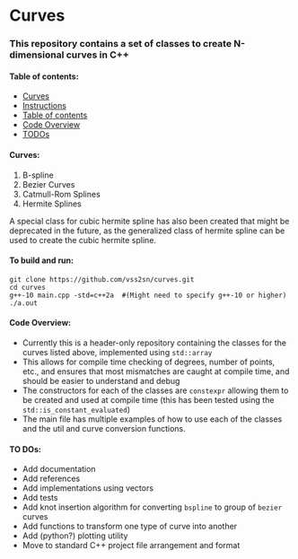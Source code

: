# Curves #

### This repository contains a set of classes to create N-dimensional curves in C++ ###

<a name="toc"></a>
#### Table of contents: ####
- [Curves](#curves)
- [Instructions](#instructions)
- [Table of contents](#toc)
- [Code Overview](#overview)
- [TODOs](#todos)

<a name="curves"></a>
#### Curves: ####
1. B-spline
2. Bezier Curves
3. Catmull-Rom Splines
4. Hermite Splines

A special class for cubic hermite spline has also been created that might be deprecated in the future, as the generalized class of hermite spline can be used to create the cubic hermite spline.

<a name="instructions"></a>
#### To build and run: ####
    git clone https://github.com/vss2sn/curves.git  
    cd curves
    g++-10 main.cpp -std=c++2a  #(Might need to specify g++-10 or higher)
    ./a.out

<a name="overview"></a>
#### Code Overview: ####
* Currently this is a header-only repository containing the classes for the curves listed above, implemented using `std::array`
* This allows for compile time checking of degrees, number of points, etc., and ensures that most mismatches are caught at compile time, and should be easier to understand and debug
* The constructors for each of the classes are `constexpr` allowing them to be created and used at compile time (this has been tested using the `std::is_constant_evaluated`)
* The main file has multiple examples of how to use each of the classes and the util and curve conversion functions.

<a name="todos"></a>
#### TO DOs: ####
* Add documentation
* Add references
* Add implementations using vectors
* Add tests
* Add knot insertion algorithm for converting `bspline` to group of `bezier` curves
* Add functions to transform one type of curve into another
* Add (python?) plotting utility
* Move to standard C++ project file arrangement and format
